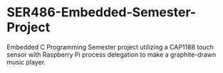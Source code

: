 # SER486-Embedded-Semester-Project
Embedded C Programming Semester project utilizing a CAP1188 touch sensor with Raspberry Pi process delegation to make a graphite-drawn music player.
